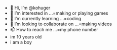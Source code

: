 - 👋 Hi, I’m @kohuger
- 👀 I’m interested in ...=making or playing games
- 🌱 I’m currently learning ...=coding
- 💞️ I’m looking to collaborate on ...=making videos
- 📫 How to reach me ...=my phone number
- im 10 years old
- i am a boy
<!---
kohuger/kohuger is a ✨ special ✨ repository because its `README.md` (this file) appears on your GitHub profile.
You can click the Preview link to take a look at your changes.
--->
